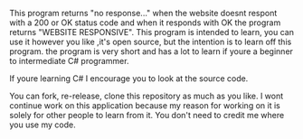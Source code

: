 This program returns "no response..." when the website doesnt respont with a 200 or OK status code and when it responds with OK the program returns "WEBSITE RESPONSIVE".
This program is intended to learn, you can use it however you like ,it's open source, but the intention is to learn off this program.
the program is very short and has a lot to learn if youre a beginner to intermediate C# programmer.

If youre learning C# I encourage you to look at the source code.

You can fork, re-release, clone this repository as much as you like.
I wont continue work on this application because my reason for working on it is solely for other people to learn from it.
You don't need to credit me where you use my code.
